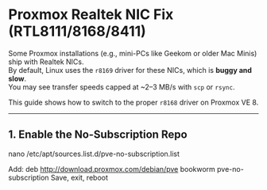 # Proxmox Realtek NIC Fix (RTL8111/8168/8411)

Some Proxmox installations (e.g., mini-PCs like Geekom or older Mac Minis) ship with Realtek NICs.  
By default, Linux uses the `r8169` driver for these NICs, which is **buggy and slow**.  
You may see transfer speeds capped at ~2–3 MB/s with `scp` or `rsync`.  

This guide shows how to switch to the proper `r8168` driver on Proxmox VE 8.

---

## 1. Enable the No-Subscription Repo

nano /etc/apt/sources.list.d/pve-no-subscription.list

Add:
deb http://download.proxmox.com/debian/pve bookworm pve-no-subscription
Save, exit, reboot
